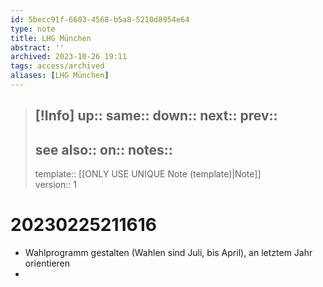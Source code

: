 ```yaml
---
id: 5becc91f-6603-4568-b5a8-5210d8954e64
type: note
title: LHG München
abstract: ''
archived: 2023-10-26 19:11
tags: access/archived
aliases: [LHG München]
---
```

> [!Info]
> up::
> same::
> down::
> next::
> prev::
> ---
> see also::
> on::
> notes::
> ---
> template:: [[ONLY USE UNIQUE Note (template)|Note]]  
> version:: 1

# 20230225211616

- Wahlprogramm gestalten (Wahlen sind Juli, bis April), an letztem Jahr orientieren
- 
